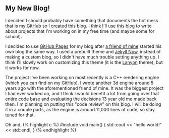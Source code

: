 ## My New Blog! ##
I decided I should probably have something that documents the hot mess that is my [GitHub](https://github.com/Spaceman1701%20GitHub) so I created this blog. I think I'll use this blog to write about projects that I'm working on in my free time (and maybe some for school). 

I decided to use [GitHub Pages](https://pages.github.com/%20GitHub%20Pages) for my blog after [a friend of mine](https://dagronlund.github.io/%20a%20friend%20of%20mine) started his own blog the same way. I used a prebuilt theme and [Jekyll Now](https://github.com/barryclark/jekyll-now), instead of making a custom blog, so I didn't have much trouble setting anything up. I think I'll slowly work on customizing this theme (it is the [Lanyon](https://github.com/poole/lanyon) theme), but it works for now. 

The project I've been working on most recently is a C++ rendering engine (which you can find on my GitHub). I wrote another 3d engine around 5 years ago with the aforementioned friend of mine. It was the biggest project I had ever worked on, and I think I would benefit a lot from going over that entire code base and evaluating the decisions 13 year old me made back then. I'm planning on putting this "code review" on this blog. I will be doing it in a couple parts, as the engine is around 11,000 lines of code, so stay tuned for that.

Oh and,
(% highlight c %)
	#include <iostream>
	void main() {
		std::cout << "hello world!" << std::endl;
	}
(% endhighlight %)